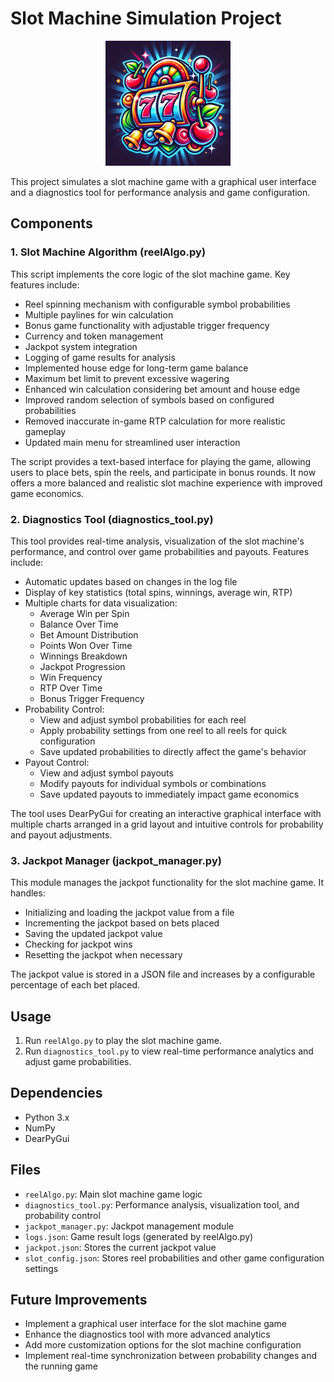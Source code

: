 # Slot Machine Simulation Project

<p align="center">
  <img src="icon.png" alt="Slot Machine Simulation Project Icon" width="200">
</p>

This project simulates a slot machine game with a graphical user interface and a diagnostics tool for performance analysis and game configuration.

## Components

### 1. Slot Machine Algorithm (reelAlgo.py)

This script implements the core logic of the slot machine game. Key features include:

- Reel spinning mechanism with configurable symbol probabilities
- Multiple paylines for win calculation
- Bonus game functionality with adjustable trigger frequency
- Currency and token management
- Jackpot system integration
- Logging of game results for analysis
- Implemented house edge for long-term game balance
- Maximum bet limit to prevent excessive wagering
- Enhanced win calculation considering bet amount and house edge
- Improved random selection of symbols based on configured probabilities
- Removed inaccurate in-game RTP calculation for more realistic gameplay
- Updated main menu for streamlined user interaction

The script provides a text-based interface for playing the game, allowing users to place bets, spin the reels, and participate in bonus rounds. It now offers a more balanced and realistic slot machine experience with improved game economics.

### 2. Diagnostics Tool (diagnostics_tool.py)

This tool provides real-time analysis, visualization of the slot machine's performance, and control over game probabilities and payouts. Features include:

- Automatic updates based on changes in the log file
- Display of key statistics (total spins, winnings, average win, RTP)
- Multiple charts for data visualization:
  - Average Win per Spin
  - Balance Over Time
  - Bet Amount Distribution
  - Points Won Over Time
  - Winnings Breakdown
  - Jackpot Progression
  - Win Frequency
  - RTP Over Time
  - Bonus Trigger Frequency
- Probability Control:
  - View and adjust symbol probabilities for each reel
  - Apply probability settings from one reel to all reels for quick configuration
  - Save updated probabilities to directly affect the game's behavior
- Payout Control:
  - View and adjust symbol payouts
  - Modify payouts for individual symbols or combinations
  - Save updated payouts to immediately impact game economics

The tool uses DearPyGui for creating an interactive graphical interface with multiple charts arranged in a grid layout and intuitive controls for probability and payout adjustments.

### 3. Jackpot Manager (jackpot_manager.py)

This module manages the jackpot functionality for the slot machine game. It handles:

- Initializing and loading the jackpot value from a file
- Incrementing the jackpot based on bets placed
- Saving the updated jackpot value
- Checking for jackpot wins
- Resetting the jackpot when necessary

The jackpot value is stored in a JSON file and increases by a configurable percentage of each bet placed.

## Usage

1. Run `reelAlgo.py` to play the slot machine game.
2. Run `diagnostics_tool.py` to view real-time performance analytics and adjust game probabilities.

## Dependencies

- Python 3.x
- NumPy
- DearPyGui

## Files

- `reelAlgo.py`: Main slot machine game logic
- `diagnostics_tool.py`: Performance analysis, visualization tool, and probability control
- `jackpot_manager.py`: Jackpot management module
- `logs.json`: Game result logs (generated by reelAlgo.py)
- `jackpot.json`: Stores the current jackpot value
- `slot_config.json`: Stores reel probabilities and other game configuration settings

## Future Improvements

- Implement a graphical user interface for the slot machine game
- Enhance the diagnostics tool with more advanced analytics
- Add more customization options for the slot machine configuration
- Implement real-time synchronization between probability changes and the running game